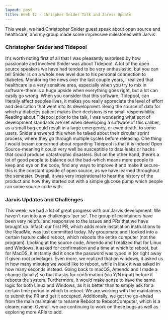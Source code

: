 ```yaml
---
layout: post
title: Week 12 - Chrispher Snider Talk and Jarvis Update
---
```

This week, we had Christopher Snider guest speak about open source and healthcare, and my group made some impressive milestones with Jarvis
<!--more-->
### Christopher Snider and Tidepool
It's worth noting first of all that I was pleasantly surprised by how passionate and involved Snider was about Tidepool. A lot of the open source speakers we have had tended to be very enthusiastic, but you can tell Snider is on a whole new level due to his personal connection to diabetes. Monitoring the news over the last couple years, I realized that healthcare is a very sensitive area, especially when you try to mix in software-there is a huge upside when everything goes right, but a lot can easily go wrong. When you consider that this software, Tidepool, can literally affect peoples lives, it makes you really appreciate the level of effort and dedication that went into its development. Being the source of data for which a diabetes patient makes their decisions is no small responsibility. Reading about Tidepool prior to the talk, I was wondering what sort of development standards are set when developing a software of this caliber, as a small bug could result in a large emergency, or even death, to some users. Snider answered this when he talked about their circular sprint process, where they go through multiple cycles before releasing. One thing I would be/am concerned about regarding Tidepool is that it is indeed Open Source-meaning it could very well be susceptible to data leaks or hacks that could produce catastrophic disasters. But on the other hand, there’s a lot of good people to balance out the bad-which means more people to keep and eye on the code, find any ways to improve it and make it secure-this is the constant upside of open source, as we have learned throughout the semester. Overall, it was very inspirational to hear the history of the product and how they started out with a simple glucose pump which people ran some source code with. 

### Jarvis Updates and Challenges
This week, we had a lot of great progress with our Jarvis development. We haven't run into any challenges 'per se'. The group of maintainers have been very helpful and responsive to the issues and PRs that we have brought up. Infact, our first PR, which adds more installation instructions to the ReadMe, was just committed today. My groupmate and I looked into a certain feature called reboot, which reboots the entire computer (not the program). Looking at the source code, Amendo and I realized that for Linux and Windows, it asked for confirmation and a time at which to reboot, but for MacOS, it instantly did it once the password was typed in (or right away if given root privelage). Even more, we realized that on windows, it asked us in how many minutes we would like to reboot, while in linux it was asked in how many seconds instead. Going back to macOS, Amendo and I made a change (locally) so that it asks for confirmation (via Y/N input) before it reboots the system. Furthermore, it would make sense to have the same logic for both Linux and Windows, as it is better than to simply ask for a certain time period in which to reboot. We are working with the maintainers to submit the PR and get it accepted. Additionally, we got the go-ahead from the main maintainer to rename Reboot to RebootComputer, which is a clearer name. Overall, we are continuing to work on these bugs as well as exploring more APIs to add.

